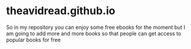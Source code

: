 # theavidread.github.io

So in my repository you can enjoy some free ebooks for the moment but I am going to add more and more books so that people can get access to popular books for free
